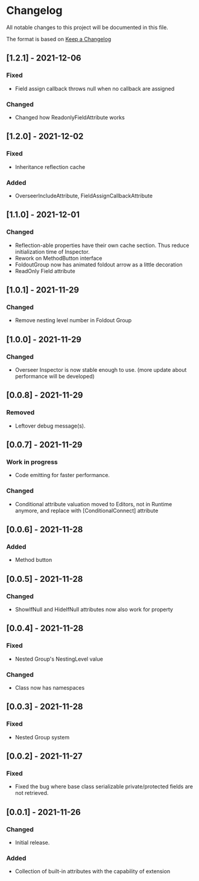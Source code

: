 # Changelog
All notable changes to this project will be documented in this file.  

The format is based on [Keep a Changelog](https://keepachangelog.com/en/1.0.0/)

## [1.2.1] - 2021-12-06
### Fixed
- Field assign callback throws null when no callback are assigned

### Changed
- Changed how ReadonlyFieldAttribute works

## [1.2.0] - 2021-12-02
### Fixed
- Inheritance reflection cache

### Added
- OverseerIncludeAttribute, FieldAssignCallbackAttribute

## [1.1.0] - 2021-12-01
### Changed
- Reflection-able properties have their own cache section. Thus reduce initialization time of Inspector.
- Rework on MethodButton interface
- FoldoutGroup now has animated foldout arrow as a little decoration
- ReadOnly Field attribute

## [1.0.1] - 2021-11-29
### Changed
- Remove nesting level number in Foldout Group

## [1.0.0] - 2021-11-29
### Changed
- Overseer Inspector is now stable enough to use. (more update about performance will be developed)

## [0.0.8] - 2021-11-29
### Removed
- Leftover debug message(s).

## [0.0.7] - 2021-11-29
### Work in progress
- Code emitting for faster performance.

### Changed
- Conditional attribute valuation moved to Editors, not in Runtime anymore, and replace with \[ConditionalConnect\] attribute

## [0.0.6] - 2021-11-28
### Added
- Method button

## [0.0.5] - 2021-11-28
### Changed
- ShowIfNull and HideIfNull attributes now also work for property

## [0.0.4] - 2021-11-28
### Fixed
- Nested Group's NestingLevel value

### Changed
- Class now has namespaces

## [0.0.3] - 2021-11-28
### Fixed
- Nested Group system

## [0.0.2] - 2021-11-27
### Fixed
- Fixed the bug where base class serializable private/protected fields are not retrieved.

## [0.0.1] - 2021-11-26
### Changed
- Initial release.  

### Added
- Collection of built-in attributes with the capability of extension